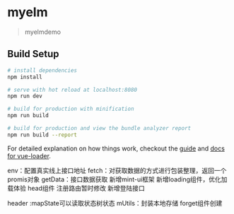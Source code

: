 # myelm

> myelmdemo

## Build Setup

``` bash
# install dependencies
npm install

# serve with hot reload at localhost:8080
npm run dev

# build for production with minification
npm run build

# build for production and view the bundle analyzer report
npm run build --report
```

For detailed explanation on how things work, checkout the [guide](http://vuejs-templates.github.io/webpack/) and [docs for vue-loader](http://vuejs.github.io/vue-loader).

env：配置真实线上接口地址
fetch：对获取数据的方式进行包装整理，返回一个promis对象
getData：接口数据获取
新增mint-ui框架
新增loading组件，优化加载体验
head组件 注册路由暂时修改
新增登陆接口

header :mapState可以读取状态树状态
mUtils：封装本地存储
forget组件创建
